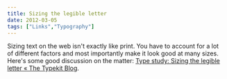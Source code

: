 ```yaml
---
title: Sizing the legible letter
date: 2012-03-05
tags: ["Links","Typography"]
---
```


Sizing text on the web isn't exactly like print. You have to account for a lot of different factors and most importantly make it look good at many sizes. Here's some good discussion on the matter: [Type study: Sizing the legible letter « The Typekit Blog](http://blog.typekit.com/2011/11/09/type-study-sizing-the-legible-letter/#comment-6308).
